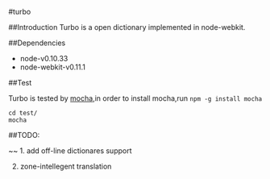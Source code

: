 #turbo

##Introduction
Turbo is a open dictionary implemented in node-webkit.

##Dependencies

*  node-v0.10.33
*  node-webkit-v0.11.1

##Test

Turbo is tested by [mocha](https://github.com/mochajs/mocha),in order to install mocha,run `npm -g install mocha`

```
cd test/
mocha
```

##TODO:

~~ 1.  add off-line dictionares support

2.  zone-intellegent translation
